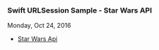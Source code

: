 ### Swift URLSession Sample - Star Wars API

Monday, Oct 24, 2016

* [Star Wars Api](https://swapi.co/documentation)
